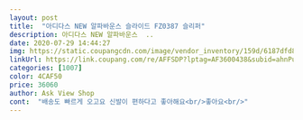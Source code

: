 ```yaml
---
layout: post 
title:  "아디다스 NEW 알파바운스 슬라이드 FZ0387 슬리퍼" 
description: 아디다스 NEW 알파바운스  ..
date: 2020-07-29 14:44:27 
img: https://static.coupangcdn.com/image/vendor_inventory/159d/6187dfd81f16bbaee7cd14e9959f0b55f22c3840d23230249097c2db8da8.jpg 
linkUrl: https://link.coupang.com/re/AFFSDP?lptag=AF3600438&subid=ahnPublicAsk&pageKey=1713040855&itemId=2915285043&vendorItemId=70903556250&traceid=V0-113-9faa666af084a177 
categories: [1007] 
color: 4CAF50 
price: 36060 
author: Ask View Shop 
cont:  "배송도 빠르게 오고요 신발이 편하다고 좋아해요<br/>좋아요<br/>" 
---
```

